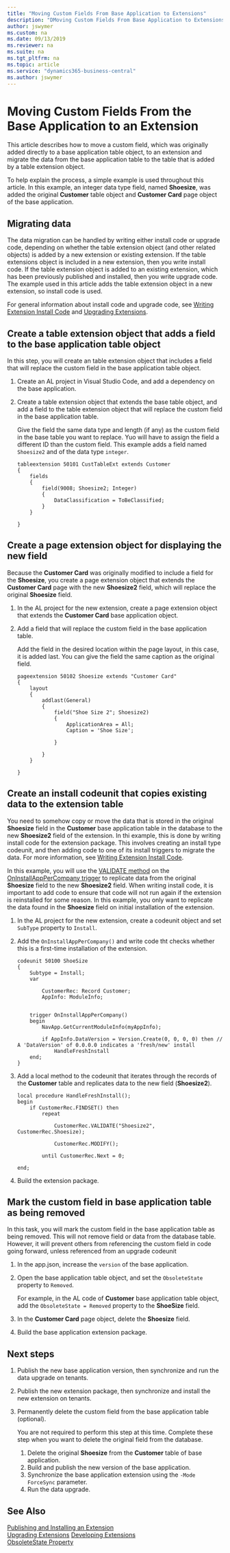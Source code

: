 ```yaml
---
title: "Moving Custom Fields From Base Application to Extensions"
description: "DMoving Custom Fields From Base Application to Extensions"
author: jswymer
ms.custom: na
ms.date: 09/13/2019
ms.reviewer: na
ms.suite: na
ms.tgt_pltfrm: na
ms.topic: article
ms.service: "dynamics365-business-central"
ms.author: jswymer
---
```


# Moving Custom Fields From the Base Application to an Extension

This article describes how to move a custom field, which was originally added directly to a base application table object, to an extension and migrate the data from the base application table to the table that is added by a table extension object.

To help explain the process, a simple example is used throughout this article. In this example, an integer data type field, named **Shoesize**, was added the original **Customer** table object and **Customer Card** page object of the base application.

## Migrating data

The data migration can be handled by writing either install code or upgrade code, depending on whether the table extension object (and other related objects) is added by a new extension or existing extension. If the table extensions object is included in a new extension, then you write install code. If the table extension object is added to an existing extension, which has been previously published and installed, then you write upgrade code. The example used in this article adds the table extension object in a new extension, so install code is used.

For general information about install code and upgrade code, see [Writing Extension Install Code](devenv-extension-install-code.md) and [Upgrading Extensions](devenv-upgrading-extensions.md).


## Create a table extension object that adds a field to the base application table object

In this step, you will create an table extension object that includes a field that will replace the custom field in the base application table object.

1. Create an AL project in Visual Studio Code, and add a dependency on the base application.
2. Create a table extension object that extends the base table object, and add a field to the table extension object that will replace the custom field in the base application table.

    Give the field the same data type and length (if any) as the custom field in the base table you want to replace. Yuo will have to assign the field a different ID than the custom field. This example adds a field named `Shoesize2` and of the data type `integer`.
    
    ```
    tableextension 50101 CustTableExt extends Customer
    {
        fields
        {
            field(9008; Shoesize2; Integer)
            {
                DataClassification = ToBeClassified;
            }
        }

    }
    ```

## Create a page extension object for displaying the new field

Because the **Customer Card** was originally modified to include a field for the **Shoesize**, you create a page extension object that extends the **Customer Card** page with the new **Shoesize2** field, which will replace the original **Shoesize** field.

1. In the AL project for the new extension, create a page extension object that extends the **Customer Card** base application object.
2. Add a field that will replace the custom field in the base application table.

    Add the field in the desired location within the page layout, in this case, it is added last. You can give the field the same caption as the original field. 

    
    ```
    pageextension 50102 Shoesize extends "Customer Card"
    {
        layout
        {
            addlast(General)
            {
                field("Shoe Size 2"; Shoesize2)
                {
                    ApplicationArea = All;
                    Caption = 'Shoe Size';
    
                }
    
            }
        }
    
    }
    ```

## Create an install codeunit that copies existing data to the extension table

You need to somehow copy or move the data that is stored in the original **Shoesize** field in the **Customer** base application table in the database to the new **Shoesize2** field of the extension. In thi example, this is done by writing install code for the extension package. This involves creating an install type codeunit, and then adding code to one of its install triggers to migrate the data. For more information, see [Writing Extension Install Code](devenv-extension-install-code.md).

In this example, you will use the [VALIDATE method](methods-auto/record/record-validate-method.md) on the [OnInstallAppPerCompany trigger](triggers/devenv-oninstallapppercompany-trigger.md) to replicate data from the original **Shoesize** field to the new **Shoesize2** field. When writing install code, it is important to add code to ensure that code will not run again if the extension is reinstalled for some reason. In this example, you only want to replicate the data found in the **Shoesize** field on initial installation of the extension. 

1. In the AL project for the new extension, create a codeunit object and set `SubType` property to `Install`.
2. Add the `OnInstallAppPerCompany()` and write code tht checks whether this is a first-time installation of the extension.
    
    ```
    codeunit 50100 ShoeSize
    {
        Subtype = Install;
        var
    
            CustomerRec: Record Customer;
            AppInfo: ModuleInfo;
    
    
        trigger OnInstallAppPerCompany()
        begin
            NavApp.GetCurrentModuleInfo(myAppInfo);

            if AppInfo.DataVersion = Version.Create(0, 0, 0, 0) then // A 'DataVersion' of 0.0.0.0 indicates a 'fresh/new' install
                HandleFreshInstall
        end;
    }
    ```
3. Add a local method to the codeunit that iterates through the records of the **Customer** table and replicates data to the new field (**Shoesize2**). 

    ```
    local procedure HandleFreshInstall();
    begin
        if CustomerRec.FINDSET() then
            repeat

                CustomerRec.VALIDATE("Shoesize2", CustomerRec.Shoesize);

                CustomerRec.MODIFY();

            until CustomerRec.Next = 0;

    end;
    ```

4. Build the extension package.

## Mark the custom field in base application table as being removed

In this task, you will mark the custom field in the base application table as being removed. This will not remove field or data from the database table. However, it will prevent others from referencing the custom field in code going forward, unless referenced from an upgrade codeunit

1. In the app.json, increase the `version` of the base application.
        
2. Open the base application table object, and set the `ObsoleteState` property to `Removed`.  

    For example, in the AL code of **Customer** base application table object, add the `ObsoleteState = Removed` property to the **ShoeSize** field.

2. In the **Customer Card** page object, delete the **Shoesize** field.

3. Build the base application extension package.

## Next steps

1. Publish the new base application version, then synchronize and run the data upgrade on tenants.
2. Publish the new extension package, then synchronize and install the new extension on tenants.
3. Permanently delete the custom field from the base application table (optional).

    You are not required to perform this step at this time. Complete these step when you want to delete the original field from the database. 

    1. Delete the original **Shoesize** from the **Customer** table of base application.
    2. Build and publish the new version of the base application.
    3. Synchronize the base application extension using the `-Mode ForceSync` parameter.
    4. Run the data upgrade.

## See Also

[Publishing and Installing an Extension](devenv-how-publish-and-install-an-extension-v2.md)  
[Upgrading Extensions](devenv-upgrading-extensions.md)
[Developing Extensions](devenv-dev-overview.md)  
[ObsoleteState Property](properties/devenv-obsoletestate-property.md)  

